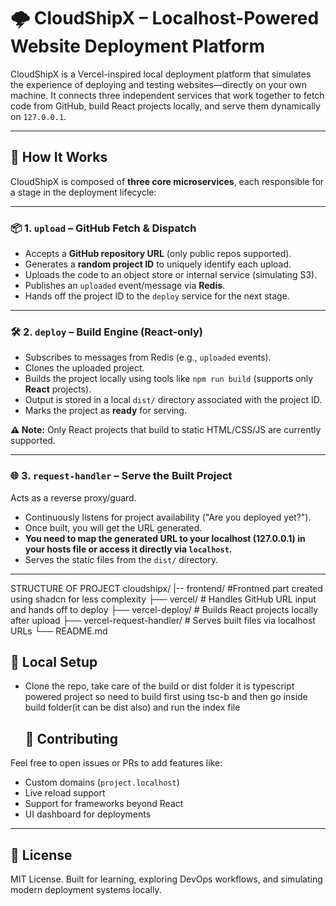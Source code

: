 # 🌩️ CloudShipX – Localhost-Powered Website Deployment Platform

CloudShipX is a Vercel-inspired local deployment platform that simulates the experience of deploying and testing websites—directly on your own machine. It connects three independent services that work together to fetch code from GitHub, build React projects locally, and serve them dynamically on `127.0.0.1`.

---

## 🚀 How It Works

CloudShipX is composed of **three core microservices**, each responsible for a stage in the deployment lifecycle:

---

### 📦 1. `upload` – GitHub Fetch & Dispatch

- Accepts a **GitHub repository URL** (only public repos supported).
- Generates a **random project ID** to uniquely identify each upload.
- Uploads the code to an object store or internal service (simulating S3).
- Publishes an `uploaded` event/message via **Redis**.
- Hands off the project ID to the `deploy` service for the next stage.

---

### 🛠️ 2. `deploy` – Build Engine (React-only)

- Subscribes to messages from Redis (e.g., `uploaded` events).
- Clones the uploaded project.
- Builds the project locally using tools like `npm run build` (supports only **React** projects).
- Output is stored in a local `dist/` directory associated with the project ID.
- Marks the project as **ready** for serving.

**⚠️ Note:** Only React projects that build to static HTML/CSS/JS are currently supported.

---

### 🌐 3. `request-handler` – Serve the Built Project

 Acts as a reverse proxy/guard.
- Continuously listens for project availability ("Are you deployed yet?").
- Once built, you will get the URL generated.
- **You need to map the generated URL to your localhost (127.0.0.1) in your hosts file or access it directly via `localhost`.**
- Serves the static files from the `dist/` directory.

---
STRUCTURE OF PROJECT
cloudshipx/
|-- frontend/ #Frontned part created using shadcn for less complexity
├── vercel/ # Handles GitHub URL input and hands off to deploy
├── vercel-deploy/ # Builds React projects locally after upload
├── vercel-request-handler/ # Serves built files via localhost URLs
└── README.md
## 🧪 Local Setup 
- Clone the repo, take care of the build or dist folder it is typescript powered project so need to build first using tsc-b and then go inside build folder(it can be dist also) and run the index file
  ## 🙌 Contributing

Feel free to open issues or PRs to add features like:
- Custom domains (`project.localhost`)
- Live reload support
- Support for frameworks beyond React
- UI dashboard for deployments

---

## 📄 License

MIT License. Built for learning, exploring DevOps workflows, and simulating modern deployment systems locally.
